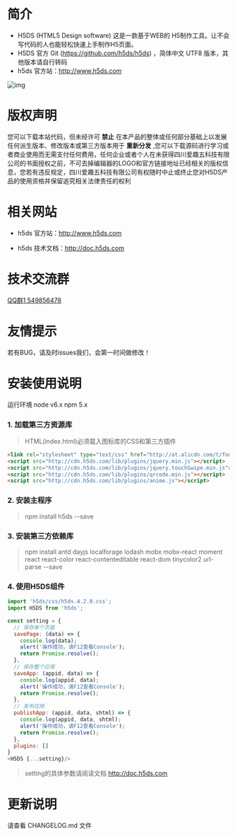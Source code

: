 # **简介**

- H5DS (HTML5 Design software) 这是一款基于WEB的 H5制作工具。让不会写代码的人也能轻松快速上手制作H5页面。
- H5DS 官方 Git (https://github.com/h5ds/h5ds) ，简体中文 UTF8 版本，其他版本请自行转码
- h5ds 官方站：http://www.h5ds.com

![img](http://cdn.h5ds.com/doc/images/h5ds.gif)

# **版权声明**

您可以下载本站代码，但未经许可 **禁止** 在本产品的整体或任何部分基础上以发展任何派生版本、修改版本或第三方版本用于 **重新分发** ,您可以下载源码进行学习或者商业使用而无需支付任何费用，任何企业或者个人在未获得四川爱趣五科技有限公司的书面授权之前，不可去掉编辑器的LOGO和官方链接地址已经相关的版权信息，您若有违反规定，四川爱趣五科技有限公司有权随时中止或终止您对H5DS产品的使用资格并保留追究相关法律责任的权利

# **相关网站**

- h5ds 官方站：http://www.h5ds.com

- h5ds 技术文档：http://doc.h5ds.com

# **技术交流群**

[QQ群1 549856478](https://jq.qq.com/?_wv=1027&k=5I0kPBX)

# **友情提示**

若有BUG，请及时issues我们，会第一时间做修改！

# **安装使用说明**

运行环境 node v6.x npm 5.x

### 1. 加载第三方资源库

> HTML(index.html)必须载入图标库的CSS和第三方插件
```html
<link rel="stylesheet" type="text/css" href="http://at.alicdn.com/t/font_157397_gh8aos5s98.css">
<script src="http://cdn.h5ds.com/lib/plugins/jquery.min.js"></script>
<script src="http://cdn.h5ds.com/lib/plugins/jquery.touchSwipe.min.js"></script>
<script src="http://cdn.h5ds.com/lib/plugins/qrcode.min.js"></script>
<script src="http://cdn.h5ds.com/lib/plugins/anime.js"></script>
```

### 2. 安装主程序
> npm install h5ds --save

### 3. 安装第三方依赖库
> npm install antd dayjs localforage lodash mobx mobx-react moment react react-color react-contenteditable react-dom tinycolor2 url-parse --save

### 4. 使用H5DS组件

```javascript
import 'h5ds/css/h5ds.4.2.0.css';
import H5DS from 'h5ds';

const setting = {
  // 保存单个页面
  savePage: (data) => {
    console.log(data);
    alert('操作成功，请F12查看Console');
    return Promise.resolve();
  },
  // 保存整个应用
  saveApp: (appid, data) => {
    console.log(appid, data);
    alert('操作成功，请F12查看Console');
    return Promise.resolve();
  },
  // 发布应用
  publishApp: (appid, data, shtml) => {
    console.log(appid, data, shtml);
    alert('操作成功，请F12查看Console');
    return Promise.resolve();
  },
  plugins: []
}
<H5DS {...setting}/>

```
> setting的具体参数请阅读文档 http://doc.h5ds.com

# **更新说明**

请查看 CHANGELOG.md 文件
